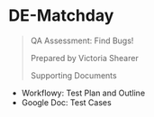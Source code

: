 DE-Matchday
===========

>QA Assessment: Find Bugs!
>
>Prepared by Victoria Shearer
>
>Supporting Documents
<ul>
<li>Workflowy: Test Plan and Outline</li>
<li>Google Doc: Test Cases</li>
</ul>
